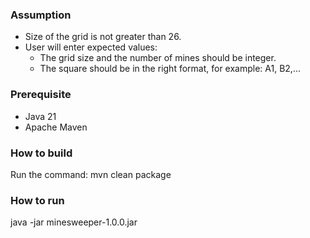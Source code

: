 ### Assumption
- Size of the grid is not greater than 26.
- User will enter expected values:
  - The grid size and the number of mines should be integer.
  - The square should be in the right format, for example: A1, B2,...

### Prerequisite
- Java 21
- Apache Maven

### How to build
Run the command:
mvn clean package

### How to run
java -jar minesweeper-1.0.0.jar